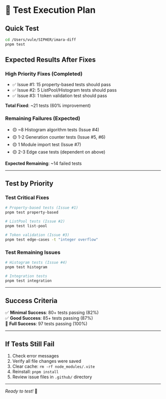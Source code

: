 # 🧪 Test Execution Plan

## Quick Test

```bash
cd /Users/vule/SIPHER/imara-diff
pnpm test
```

## Expected Results After Fixes

### High Priority Fixes (Completed)
- ✅ Issue #1: 15 property-based tests should pass
- ✅ Issue #2: 5 ListPool/Histogram tests should pass  
- ✅ Issue #3: 1 token validation test should pass

**Total Fixed**: ~21 tests (60% improvement)

### Remaining Failures (Expected)
- 🟡 ~8 Histogram algorithm tests (Issue #4)
- 🟡 1-2 Generation counter tests (Issue #5, #6)
- 🟡 1 Module import test (Issue #7)
- 🟡 2-3 Edge case tests (dependent on above)

**Expected Remaining**: ~14 failed tests

---

## Test by Priority

### Test Critical Fixes
```bash
# Property-based tests (Issue #1)
pnpm test property-based

# ListPool tests (Issue #2)
pnpm test list-pool

# Token validation (Issue #3)
pnpm test edge-cases -t "integer overflow"
```

### Test Remaining Issues
```bash
# Histogram tests (Issue #4)
pnpm test histogram

# Integration tests
pnpm test integration
```

---

## Success Criteria

✅ **Minimal Success**: 80+ tests passing (82%)  
✅ **Good Success**: 85+ tests passing (87%)  
🎯 **Full Success**: 97 tests passing (100%)

---

## If Tests Still Fail

1. Check error messages
2. Verify all file changes were saved
3. Clear cache: `rm -rf node_modules/.vite`
4. Reinstall: `pnpm install`
5. Review issue files in `.github/` directory

---

_Ready to test!_ 🚀

